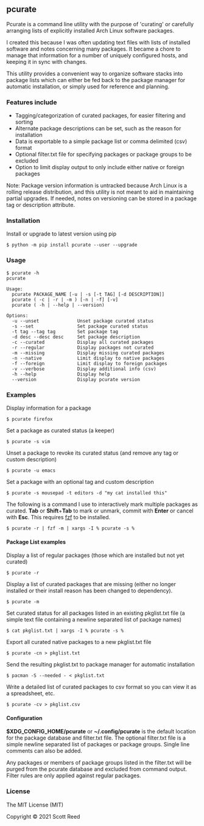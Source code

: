 ## pcurate

Pcurate is a command line utility with the purpose of 'curating' or carefully arranging lists of explicitly installed Arch Linux software packages.

I created this because I was often updating text files with lists of installed software and notes concerning many packages.  It became a chore to manage that information for a number of uniquely configured hosts, and keeping it in sync with changes.

This utility provides a convenient way to organize software stacks into package lists which can either be fed back to the package manager for automatic installation, or simply used for reference and planning.

### Features include

 - Tagging/categorization of curated packages, for easier filtering and sorting
 - Alternate package descriptions can be set, such as the reason for installation
 - Data is exportable to a simple package list or comma delimited (csv) format
 - Optional filter.txt file for specifying packages or package groups to be excluded
 - Option to limit display output to only include either native or foreign packages

Note:  Package version information is untracked because Arch Linux is a rolling release distribution, and this utility is not meant to aid in maintaining partial upgrades.  If needed, notes on versioning can be stored in a package tag or description attribute.

###  Installation

Install or upgrade to latest version using pip

	$ python -m pip install pcurate --user --upgrade

### Usage

	$ pcurate -h
	pcurate

	Usage:
	  pcurate PACKAGE_NAME [-u | -s [-t TAG] [-d DESCRIPTION]]
	  pcurate ( -c | -r | -m ) [-n | -f] [-v]
	  pcurate ( -h | --help | --version)

	Options:
	  -u --unset              Unset package curated status
	  -s --set                Set package curated status
	  -t tag --tag tag        Set package tag
	  -d desc --desc desc     Set package description
	  -c --curated            Display all curated packages
	  -r --regular            Display packages not curated
	  -m --missing            Display missing curated packages
	  -n --native             Limit display to native packages
      -f --foreign            Limit display to foreign packages
	  -v --verbose            Display additional info (csv)
	  -h --help               Display help
	  --version               Display pcurate version

### Examples

Display information for a package

	$ pcurate firefox

Set a package as curated status (a keeper)

	$ pcurate -s vim

Unset a package to revoke its curated status (and remove any tag or custom description)

	$ pcurate -u emacs

Set a package with an optional tag and custom description

	$ pcurate -s mousepad -t editors -d "my cat installed this"


The following is a command I use to interactively mark multiple packages as curated.  **Tab** or **Shift**+**Tab** to mark or unmark, commit with **Enter** or cancel with **Esc**.  This requires [fzf](https://archlinux.org/packages/community/x86_64/fzf/) to be installed.

	$ pcurate -r | fzf -m | xargs -I % pcurate -s %

#### Package List examples

Display a list of regular packages (those which are installed but not yet curated)

	$ pcurate -r

Display a list of curated packages that are missing (either no longer installed or their install reason has been changed to dependency).

	$ pcurate -m

Set curated status for all packages listed in an existing pkglist.txt file (a simple text file containing a newline separated list of package names)

	$ cat pkglist.txt | xargs -I % pcurate -s %

Export all curated native packages to a new pkglist.txt file

	$ pcurate -cn > pkglist.txt

Send the resulting pkglist.txt to package manager for automatic installation

	$ pacman -S --needed - < pkglist.txt

Write a detailed list of curated packages to csv format so you can view it as a spreadsheet, etc.

	$ pcurate -cv > pkglist.csv

#### Configuration

**$XDG_CONFIG_HOME/pcurate** or **~/.config/pcurate** is the default location for the package database and filter.txt file.  The optional filter.txt file is a simple newline separated list of packages or package groups.  Single line comments can also be added.

Any packages or members of package groups listed in the filter.txt will be purged from the pcurate database and excluded from command output.  Filter rules are only applied against regular packages.

### License
The MIT License (MIT)

Copyright © 2021 Scott Reed